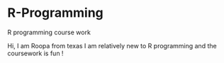 # R-Programming
R programming course work 


Hi, I am Roopa from texas
I am relatively new to R programming and the coursework is fun !
